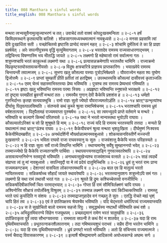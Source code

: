 ```yaml
---
title: 008 Manthara s sinful words
title_english: 008 Manthara s sinful words

---
```

<div class="audioEmbed"  caption="श्रीराम-हरिसीताराममूर्ति-घनपाठिभ्यां वचनम्" src="https://archive.org/download/Ramayana-recitation-Sriram-harisItArAmamUrti-Ghanapaati-v2/Kanda_2/Kanda_2_AYK-008-Mandthara_Durbhodhaha.mp3"></div>
मन्थरा त्वभ्यसूयैनामुत्सृज्याभरणं च तत्।  
उवाचेदं ततो वाक्यं कोपदुःखसमन्विता ॥ २-८-१  
हर्षं किमिदमस्थाने कृतवत्यसि बालिशे ।  
शोकसागरमध्यस्थमात्मानं नावबुध्यसे ॥ २-८-२  
मनसा प्रहसामि त्वां देवि दुःखार्धिता सती ।  
यच्छोचितव्ये हृष्टासि प्राप्येदं व्यसनं महत् ॥ २-८-३  
शोचामि दुर्मतित्वं ते का हि प्राज्ञा प्रहर्षयेत् ।  
अरेः सपत्नीपुत्रस्य वृद्धिं मृत्युमिवागताम् ॥ २-८-४  
भरतादेव रामस्य राज्यसाधारणाद्भयम् ।  
तद्विचिन्त्य विषण्णास्मि भय भीताद्धि जायते ॥ २-८-५  
लक्ष्मणो हि महेष्वासो रामं सर्वात्मना गतः ।  
शत्रुघ्नश्चापि भरतं काकुत्थ्सं लक्ष्मणो यथा ॥ २-८-६  
प्रत्यासन्नक्रमेणापि भरतस्तैव भामिनि ।  
राज्यक्रमो विप्रकृष्टस्तयोस्तावत्कनीयसोः ॥ २-८-७  
विदुषः क्षत्रचारित्रे प्राज्ञस्य प्राप्तकारिणः ।  
भयात्प्रवेपे रामस्य चिन्तयन्ती तवात्मजम् ॥ २-८-८  
सुभगा खलु कौसल्या यस्याः पुत्रोऽभिषेक्ष्यते ।  
यौवराज्येन महता श्वः पुष्येण द्विजोत्तमैः ॥ २-८-९  
प्राप्तां सुमहतीं प्रीतिं प्रतीतां तां हतद्विषम् ।  
उपस्थास्यसि कौसल्यां दासीवत्त्वं कृताञ्जलिः ॥ २-८-१०  
एवम् चेत्त्वं सहास्माभिस्तस्याः प्रेष्य भविष्यसि ।  
पुत्रश्च तव रामस्य प्रेष्यभावं गमिष्यति ॥ २-८-११  
हृष्टाः खलु भविष्यन्ति रामस्य परमाः स्त्रियः ।  
अप्रहृष्टा भविष्यन्ति स्नुषास्ते भरतक्षये ॥ २-८-१२  
तां दृष्ट्वा परमप्रीतां ब्रुवन्तीं मन्थरां ततः ।  
रामस्यैव गुणान् देवी कैकेयि प्रशशंस ह ॥ २-८-१३  
धर्मज्ञो गुरुभिर्दान्तः कृतज्ञ सत्यवाक्चुचि ।  
रामो राज्ञः सुतो ज्येष्ठो यौवराज्यमतोऽर्हति ॥ २-८-१४  
भ्रात्ऱ्^ऊन्भृत्यांश्च दीर्घायुः पितृवत्पालयिष्यति ।  
संतप्यसे कथं कुब्जे श्रुत्वा रामाभिषेचनम् ॥ २-८-१५  
भरतश्चापि रामस्य ध्रुवं वर्षशतात्परम् ।  
पितृपैतामहं राज्यमवाप्ता पुरुषर्षभः ॥ २-८-१६  
सा त्वमभ्युदये प्राप्ते वर्तमाने च मन्थरे ।  
भविष्यति च कल्याणे किमर्थं परितप्यसे ॥ २-८-१७  
यथा ने भरतो मान्यस्तथा भूयोऽपि राघावः ।  
कौसल्यातोऽरिक्तं च सो हि शुश्रूषते हि माम् ॥ २-८-१८  
राज्यं यदि हि रामस्य भरतस्यापि तत्तदा ।  
मन्यते हि यथात्मानं तथा भ्रात्ऱ्^ऊंश्च राघवः ॥ २-८-१९  
कैकेयीवचनं श्रुत्वा मन्थरा भृशदुःखिता ।  
दीर्घमुष्णं निःश्वस्य कैकेयीमिदमब्रवीत् ॥ २-८-२०  
अनर्थदर्शिनी मौर्ख्यान्नात्मानमवबुध्यसे ।  
शोकव्यसनविस्तीर्णे मज्जन्ती दुःखसागरे ॥ २-८-२१  
भविता राघवो राजा राघवस्यानु यः सुतः ।  
राजवंशात्तु कैकेयि भरतः परिहास्यते ॥ २-८-२२  
न हि राज्ञः सुताः सर्वे राज्ये तिष्ठन्ति भामिनि ।  
स्थाप्यमानेषु सर्वेषु सुमहाननयो भवेत् ॥ २-८-२३  
तस्माज्ज्येष्ठे हि कैकेयि राज्यतन्त्राणि पार्थिवाः ।  
स्थापयन्त्यनवद्याङ्गि गुणवत्स्वतरेष्वपि ॥ २-८-२४  
असावत्यन्तनिर्भग्न स्तवपुत्रो भविष्यति ।  
अनाथवत्सुखेभ्यश्च राजवंशाच्च वत्सले ॥ २-८-२५  
साहं त्वदर्थे संप्राप्ता त्वं तु मां नावबुध्यसे ।  
सपत्निवृद्दौ या मे त्वं प्रदेयं दातुमिच्चिसि ॥ २-८-२६  
ध्रुवं तु भरतं रामः प्राप्य राज्यमकण्टकम् ।  
देशान्तरं वासयिता लोकान्तरमथापि व ॥ २-८-२७  
बाल एव हि मातुल्यं भरतो नायितस्त्वया ।  
सन्निकर्षाच्च सौहार्दं जायते स्थावरेष्वपि ॥ २-८-२८  
भरतस्यानुवशगः शत्रुघ्नोऽपि समं गतः ।  
लक्ष्मणो हि यथा रामं तथासौ भरतं गतः ॥ २-८-२९  
श्रूयते हि द्रुमः कश्चिच्चेत्तव्यो वनजीविभिः ।  
सन्निकर्षादिषीकाभिर्मो चितः परमाद्भयात् ॥ २-८-३०  
गोप्ता हि रामं सौमित्रिर्लक्ष्मणं चापि राघवः ।  
अश्विनोरिव सौभ्रात्रं तयोर्लोकेषु विश्रुतम् ॥ २-८-३१  
तस्मान्न लक्ष्मणे रामः पापं किञ्चित्करिष्यति ।  
रामस्तु भरते पापं कुर्यादिति न संशयः ॥ २-८-३२  
तस्माद्राजगृहादेव वनं गच्छतु ते सुतः ।  
एतद्धि रोचते मह्यं भृश्ं चापि हितं तव ॥ २-८-३३  
एवं ते ज्ञातिपक्षस्य श्रेयश्चैव भविष्यति ।  
यदि चेद्भरतो धर्मात्पित्र्यं राज्यमवाप्स्यति ॥ २-८-३४  
स ते सुखोचितो बालो रामस्य सहजो रिपुः ।  
समृद्धार्थस्य नष्टार्थो जीविष्यति कथं वशे ॥ २-८-३५  
अभिद्रुतमिवारण्ये सिंहेन गजयूथपम् ।  
प्रच्छाद्यमानं रामेण भरतं त्रातुमर्हसि ॥ २-८-३६  
दर्पान्निराकृता पूर्वं त्वया सौभाग्यवत्तया ।  
राममाता सपत्नी ते कथं वैरं न शातयेत् ॥ २-८-३७  
यदा हि रामः पृथिवीमवाप्स्यति ।  
प्रभूतरत्नाकरशैलपत्तनाम् ।  
तदा गमिष्यस्यशुभं पराभवं ।  
सहैव दीना भरतेन भामिनि ॥ २-८-३८  
यदा हि रामः पृथिवीमवाप्स्यति ।  
ध्रुवं प्रणष्टो भरतो भविष्यति ।  
अतो हि संचिन्तय राज्यमात्मजे ।  
पर्स्य चैवाद्य विवासकारणम् ॥ २-८-३९  
॥ इत्यार्षे श्रीमद्रामायणे आदिकाव्ये अयोध्यकाण्डे अष्ठमः सर्गः ॥